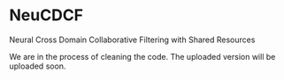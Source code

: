 # NeuCDCF
Neural Cross Domain Collaborative Filtering with Shared Resources

We are in the process of cleaning the code. The uploaded version will be uploaded soon.
